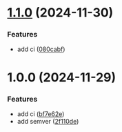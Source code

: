 # [1.1.0](https://github.com/Caspec/project2024/compare/v1.0.0...v1.1.0) (2024-11-30)


### Features

* add ci ([080cabf](https://github.com/Caspec/project2024/commit/080cabf38b233103bae3874319266e9cfb609f31))

# 1.0.0 (2024-11-29)


### Features

* add ci ([bf7e62e](https://github.com/Caspec/project2024/commit/bf7e62e4898abd6c1df0c5879700d616945fce8b))
* add semver ([2f110de](https://github.com/Caspec/project2024/commit/2f110deaeee89060130c4db54fe7f9f3ba370934))
